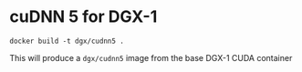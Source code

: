 # cuDNN 5 for DGX-1

```
docker build -t dgx/cudnn5 .
```

This will produce a `dgx/cudnn5` image from the base DGX-1 CUDA container
